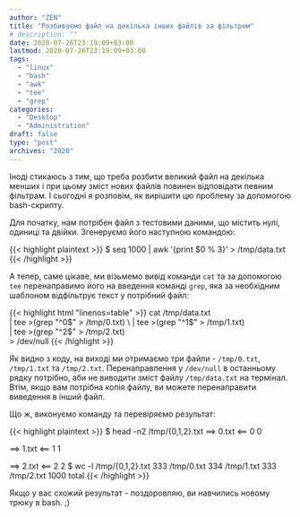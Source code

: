 ```yaml
---
author: "ZEN"
title: "Розбиваємо файл на декілька інших файлів за фільтром"
# description: ""
date: 2020-07-26T23:19:09+03:00
lastmod: 2020-07-26T23:19:09+03:00
tags:
  - "linux"
  - "bash"
  - "awk"
  - "tee"
  - "grep"
categories:
  - "Desktop"
  - "Administration"
draft: false
type: "post"
archives: "2020"
---
```


Іноді стикаюсь з тим, що треба розбити великий файл на декілька менших і при цьому зміст нових файлів повинен відповідати певним фільтрам. І сьогодні я розповім, як вирішити цю проблему за допомогою bash-скрипту.

<!--more-->

Для початку, нам потрібен файл з тестовими даними, що містить нулі, одиниці та двійки. Згенеруємо його наступною командою:

{{< highlight plaintext >}}
$ seq 1000 | awk '{print $0 % 3}' > /tmp/data.txt
{{< /highlight >}}

А тепер, саме цікаве, ми візьмемо вивід команди `cat` та за допомогою `tee` перенаправимо його на введення команді `grep`, яка за необхідним шаблоном відфільтрує текст у потрібний файл:

{{< highlight html "linenos=table" >}}
cat /tmp/data.txt \
    | tee >(grep "^0$" > /tmp/0.txt) \
    | tee >(grep "^1$" > /tmp/1.txt) \
    | tee >(grep "^2$" > /tmp/2.txt) \
    > /dev/null
{{< /highlight >}}

Як видно з коду, на виході ми отримаємо три файли - `/tmp/0.txt`, `/tmp/1.txt` та `/tmp/2.txt`. Перенаправлення у `/dev/null` в останньому рядку потрібно, аби не виводити зміст файлу `/tmp/data.txt` на термінал. Втім, якщо вам потрібна копія файлу, ви можете перенаправити виведення в інший файл.

Що ж, виконуємо команду та перевіряємо результат:

{{< highlight plaintext >}}
$ head -n2 /tmp/{0,1,2}.txt
==> 0.txt <==
0
0

==> 1.txt <==
1
1

==> 2.txt <==
2
2
$ wc -l /tmp/{0,1,2}.txt
 333 /tmp/0.txt
 334 /tmp/1.txt
 333 /tmp/2.txt
1000 total
{{< /highlight >}}

Якщо у вас схожий результат - поздоровляю, ви навчились новому трюку в bash. ;)

